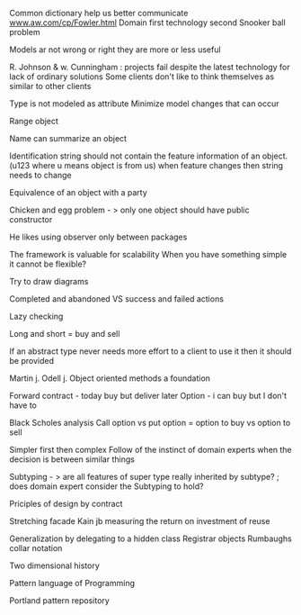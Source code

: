 Common dictionary help us better communicate www.aw.com/cp/Fowler.html
Domain first technology second
Snooker ball problem

Models ar not wrong or right they are more or less useful

R. Johnson & w. Cunningham : projects fail despite the latest technology for lack of ordinary solutions
Some clients don't like to think themselves as similar to other clients

Type is not modeled as attribute
Minimize model changes that can occur

Range object

Name can summarize an object

Identification string should not contain the feature information of an object. (u123 where u  means object is from us) when feature changes then string needs to change

Equivalence of an object with a party

Chicken and egg problem - > only one object should have public constructor

He likes using observer only between packages

The framework is valuable for scalability
When you have something simple it cannot be flexible?

Try to draw diagrams

Completed and abandoned VS success and failed actions

Lazy checking

Long and short = buy and sell

If an abstract type never needs more effort to a client to use it then it should be provided

Martin j. Odell j. Object oriented methods a foundation

Forward contract - today buy but deliver later
Option - i can buy but I don't have to

Black Scholes analysis
Call option vs put option = option to buy vs option to sell

Simpler first then complex
Follow of the instinct of domain experts when the decision is between similar things

Subtyping - > are all features of
super type really inherited by subtype? ; does domain expert consider the Subtyping to hold?

Priciples of design by contract

Stretching facade
Kain jb measuring the return on investment of reuse

Generalization by delegating to a hidden class
Registrar objects
Rumbaughs collar notation

Two dimensional history

Pattern language of Programming

Portland pattern repository 